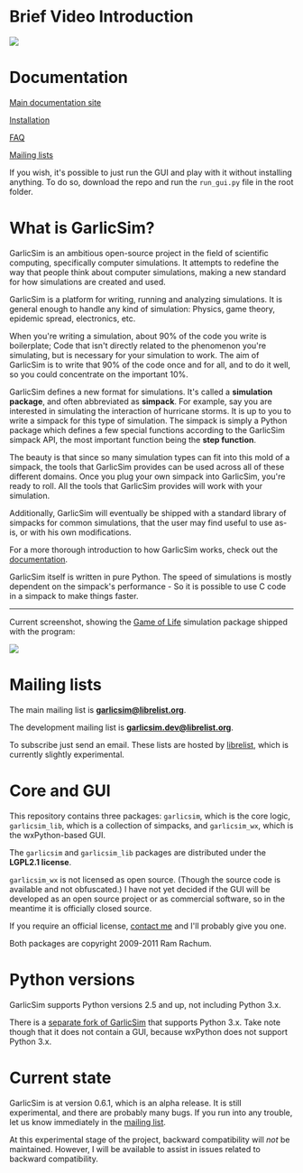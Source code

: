 # Brief Video Introduction #

[![](http://garlicsim.org/images/video_thumbnail.jpg)](http://garlicsim.org/brief_introduction.html)


# Documentation #

[Main documentation site](http://docs.garlicsim.org)

[Installation](http://docs.garlicsim.org/intro/installation/python-2.x.html)

[FAQ](http://docs.garlicsim.org/misc/faq.html)

[Mailing lists](http://docs.garlicsim.org/misc/mailing-lists.html)

If you wish, it's possible to just run the GUI and play with it without installing anything. To do so, download the repo and run the `run_gui.py` file in the root folder.


# What is GarlicSim? #

GarlicSim is an ambitious open-source project in the field of scientific computing, specifically computer simulations. It attempts to redefine the way that people think about computer simulations, making a new standard for how simulations are created and used.

GarlicSim is a platform for writing, running and analyzing simulations. It is general enough to handle any kind of simulation: Physics, game theory, epidemic spread, electronics, etc.

When you're writing a simulation, about 90% of the code you write is boilerplate; Code that isn't directly related to the phenomenon you're simulating, but is necessary for your simulation to work. The aim of GarlicSim is to write that 90% of the code once and for all, and to do it well, so you could concentrate on the important 10%.

GarlicSim defines a new format for simulations. It's called a **simulation package**, and often abbreviated as **simpack**. For example, say you are interested in simulating the interaction of hurricane storms. It is up to you to write a simpack for this type of simulation. The simpack is simply a Python package which defines a few special functions according to the GarlicSim simpack API, the most important function being the **step function**.

The beauty is that since so many simulation types can fit into this mold of a simpack, the tools that GarlicSim provides can be used across all of these different domains. Once you plug your own simpack into GarlicSim, you're ready to roll. All the tools that GarlicSim provides will work with your simulation.

Additionally, GarlicSim will eventually be shipped with a standard library of simpacks for common simulations, that the user may find useful to use as-is, or with his own modifications.

For a more thorough introduction to how GarlicSim works, check out the [documentation](http://docs.garlicsim.org).

GarlicSim itself is written in pure Python. The speed of simulations is mostly dependent on the simpack's performance - So it is possible to use C code in a simpack to make things faster.

-------

Current screenshot, showing the [Game of Life](http://en.wikipedia.org/wiki/Conway%27s_Game_of_Life) simulation package shipped with the program:

![](http://garlicsim.org/images/screenshot.png)


# Mailing lists #

The main mailing list is **[garlicsim@librelist.org](mailto:garlicsim@librelist.org)**.

The development mailing list is **[garlicsim.dev@librelist.org](mailto:garlicsim.dev@librelist.org)**.

To subscribe just send an email. These lists are hosted by [librelist](http://librelist.org), which is currently slightly experimental.


# Core and GUI #

This repository contains three packages: `garlicsim`, which is the core logic, `garlicsim_lib`, which is a collection of simpacks, and `garlicsim_wx`, which is the wxPython-based GUI.

The `garlicsim` and `garlicsim_lib` packages are distributed under the **LGPL2.1 license**. 

`garlicsim_wx` is not licensed as open source. (Though the source code is available and not obfuscated.) I have not yet decided if the GUI will be developed as an open source project or as commercial software, so in the meantime it is officially closed source.

If you require an official license, [contact me](mailto:cool-rr@cool-rr.com) and I'll probably give you one.

Both packages are copyright 2009-2011 Ram Rachum. 


# Python versions #
 
GarlicSim supports Python versions 2.5 and up, not including Python 3.x.

There is a [separate fork of GarlicSim](http://github.com/cool-RR/GarlicSim-for-Python-3.x) that supports Python 3.x. Take note though that it does not contain a GUI, because wxPython does not support Python 3.x.


# Current state #

GarlicSim is at version 0.6.1, which is an alpha release. It is still experimental, and there are probably many bugs. If you run into any trouble, let us know immediately in the [mailing list](mailto:garlicsim@librelist.org).

At this experimental stage of the project, backward compatibility will _not_ be maintained. However, I will be available to assist in issues related to backward compatibility.
